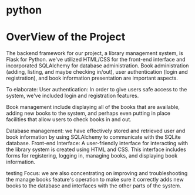 # python
# OverView of the Project

The backend framework for our project, a library management system, is Flask for Python. we've utilized HTML/CSS for the front-end interface and incorporated SQLAlchemy for database administration. Book administration (adding, listing, and maybe checking in/out), user authentication (login and registration), and book information presentation are important aspects.

To elaborate:
User authentication: In order to give users safe access to the system, we've included login and registration features.

Book management include displaying all of the books that are available, adding new books to the system, and perhaps even putting in place facilities that allow users to check books in and out.

Database management: we have effectively stored and retrieved user and book information by using SQLAlchemy to communicate with the SQLite database.  Front-end Interface: A user-friendly interface for interacting with the library system is created using HTML and CSS. This interface includes forms for registering, logging in, managing books, and displaying book information.

testing Focus: we are also concentrating on improving and troubleshooting the manage books feature's operation to make sure it correctly adds new books to the database and interfaces with the other parts of the system. 
